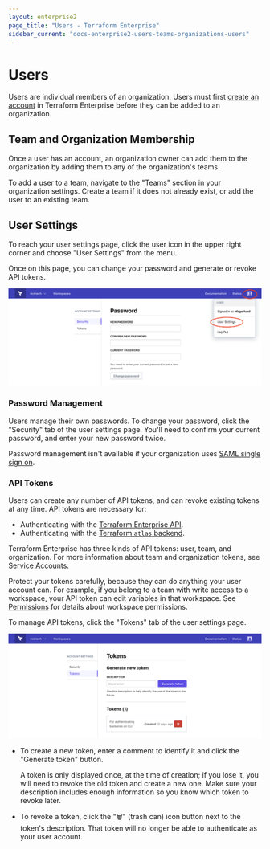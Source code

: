 ```yaml
---
layout: enterprise2
page_title: "Users - Terraform Enterprise"
sidebar_current: "docs-enterprise2-users-teams-organizations-users"
---
```


# Users

Users are individual members of an organization. Users must first [create an account](https://atlas.hashicorp.com/account/new) in Terraform Enterprise before
they can be added to an organization.

## Team and Organization Membership

Once a user has an account, an organization owner can add them to the
organization by adding them to any of the organization's teams.

To add a user to a team, navigate to the "Teams" section in your organization
settings. Create a team if it does not already exist, or add the user to an
existing team.

## User Settings

To reach your user settings page, click the user icon in the upper right corner and choose "User Settings" from the menu.

Once on this page, you can change your password and generate or revoke API tokens.

![The user settings menu item, in the upper right menu.](./images/user-settings.png)

### Password Management

Users manage their own passwords. To change your password, click the "Security" tab of the user settings page. You'll need to confirm your current password, and enter your new password twice.

Password management isn't available if your organization uses [SAML single sign on](../saml/index.html).

### API Tokens

Users can create any number of API tokens, and can revoke existing tokens at any time. API tokens are necessary for:

- Authenticating with the [Terraform Enterprise API](../api/index.html).
- Authenticating with the [Terraform `atlas` backend](/docs/backends/types/terraform-enterprise.html).

Terraform Enterprise has three kinds of API tokens: user, team, and organization. For more information about team and organization tokens, see [Service Accounts](./service-accounts.html).

Protect your tokens carefully, because they can do anything your user account can. For example, if you belong to a team with write access to a workspace, your API token can edit variables in that workspace. See [Permissions](./permissions.html) for details about workspace permissions.

To manage API tokens, click the "Tokens" tab of the user settings page.

![The user tokens page](./images/user-tokens.png)

- To create a new token, enter a comment to identify it and click the "Generate token" button.

    A token is only displayed once, at the time of creation; if you lose it, you will need to revoke the old token and create a new one. Make sure your description includes enough information so you know which token to revoke later.
- To revoke a token, click the "🗑" (trash can) icon button next to the token's description. That token will no longer be able to authenticate as your user account.

